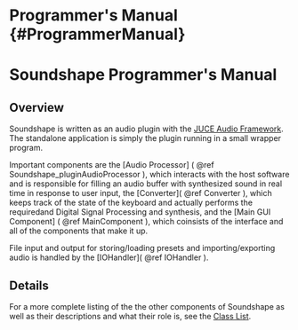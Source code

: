 Programmer's Manual {#ProgrammerManual}
======================

# Soundshape Programmer's Manual

## Overview
Soundshape is written as an audio plugin with the [JUCE Audio 
Framework]( https://juce.com ). The standalone application
is simply the plugin running in a small wrapper program.

Important components are the [Audio Processor]
( @ref Soundshape_pluginAudioProcessor ),
which interacts with the host software and is responsible
for filling an audio buffer with synthesized sound in real time
in response to user input, 
the [Converter]( @ref Converter ), which keeps track of the 
state of the keyboard and actually performs the requiredand
Digital Signal Processing and synthesis, and the [Main GUI Component]
( @ref MainComponent ), which
coinsists of the interface and all of the components that make it up.

File input and output for storing/loading presets and
importing/exporting audio is handled by the 
[IOHandler]( @ref IOHandler ).

## Details
For a more complete listing of the the other components of Soundshape as
well as their descriptions and what their role is, see the
[Class List]( annotated.html ).
